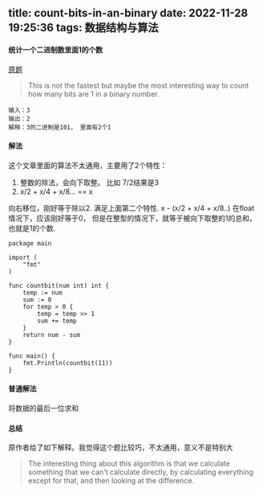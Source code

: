 title: count-bits-in-an-binary
date: 2022-11-28 19:25:36
tags: 数据结构与算法
---

#### 统计一个二进制数里面1的个数

[原题](http://www.robalni.org/posts/20220428-counting-set-bits-in-an-interesting-way.txt)

> This is not the fastest but maybe the most interesting way to count
> how many bits are 1 in a binary number.

```
输入：3
输出：2
解释：3的二进制是101， 里面有2个1
```

#### 解法
这个文章里面的算法不太通用，主要用了2个特性：
1. 整数的除法，会向下取整。 比如 7/2结果是3
2. x/2 + x/4 + x/8... == x

向右移位，刚好等于除以2.  满足上面第二个特性.
x - (x/2 + x/4 + x/8..) 在float情况下，应该刚好等于0，
但是在整型的情况下，就等于被向下取整的1的总和，也就是1的个数.

```
package main

import (
	"fmt"
)

func countbit(num int) int {
	temp := num
	sum := 0
	for temp > 0 {
		temp = temp >> 1
		sum += temp
	}
	return num - sum
}

func main() {
	fmt.Println(countbit(11))
}

```
#### 普通解法

将数据的最后一位求和

#### 总结
原作者给了如下解释。我觉得这个题比较巧，不太通用，意义不是特别大
> The interesting thing about this algorithm is that we calculate
> something that we can't calculate directly, by calculating everything
> except for that, and then looking at the difference.






